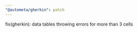 ```yaml
---
"@autometa/gherkin": patch
---
```


fix(gherkin): data tables throwing errors for more than 3 cells
